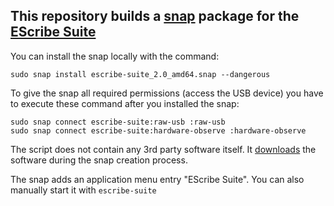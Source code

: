 ## This repository builds a [snap](https://snapcraft.io) package for the [EScribe Suite](https://www.evolvapor.com/escribe)
You can install the snap locally with the command:

    sudo snap install escribe-suite_2.0_amd64.snap --dangerous

To give the snap all required permissions (access the USB device) you have to execute these command after you installed the snap:

    sudo snap connect escribe-suite:raw-usb :raw-usb
    sudo snap connect escribe-suite:hardware-observe :hardware-observe

The script does not contain any 3rd party software itself. It [downloads](https://downloads.evolvapor.com/SetupEScribe2_SP50_INT.run) the software during the snap creation process.

The snap adds an application menu entry "EScribe Suite".
You can also manually start it with `escribe-suite`
